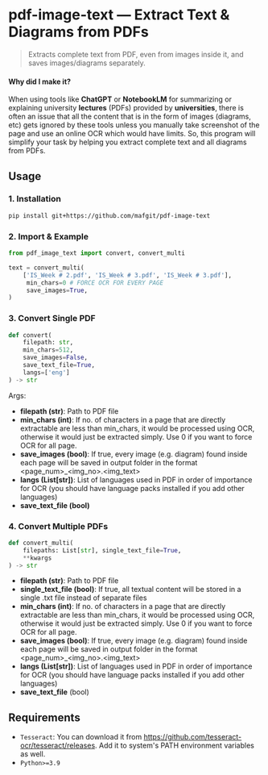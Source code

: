 # pdf-image-text — Extract Text & Diagrams from PDFs

> Extracts complete text from PDF, even from images inside it, and saves images/diagrams separately.

#### Why did I make it?

When using tools like **ChatGPT** or **NotebookLM** for summarizing or explaining university **lectures** (PDFs) provided by **universities**, there is often an issue that all the content that is in the form of images (diagrams, etc) gets ignored by these tools unless you manually take screenshot of the page and use an online OCR which would have limits. So, this program will simplify your task by helping you extract complete text and all diagrams from PDFs.

## Usage

### 1. Installation
```bash
pip install git+https://github.com/mafgit/pdf-image-text
```

### 2. Import & Example
```py
from pdf_image_text import convert, convert_multi

text = convert_multi(
    ['IS_Week # 2.pdf', 'IS_Week # 3.pdf', 'IS_Week # 3.pdf'],
     min_chars=0 # FORCE OCR FOR EVERY PAGE
     save_images=True,
)
```

### 3. Convert Single PDF
```py
def convert(
    filepath: str, 
    min_chars=512, 
    save_images=False, 
    save_text_file=True, 
    langs=['eng']
) -> str
```

Args:
- **filepath (str)**: Path to PDF file
- **min_chars (int)**: If no. of characters in a page that are directly extractable are less than min_chars, it would be processed using OCR, otherwise it would just be extracted simply. Use 0 if you want to force OCR for all page.
- **save_images (bool)**: If true, every image (e.g. diagram) found inside each page will be saved in output folder in the format <page_num>_<img_no>.<img_text>
- **langs (List[str])**: List of languages used in PDF in order of importance for OCR (you should have language packs installed if you add other languages)
- **save_text_file (bool)**

### 4. Convert Multiple PDFs
```py
def convert_multi(
    filepaths: List[str], single_text_file=True,
    **kwargs
) -> str
```

- **filepath (str)**: Path to PDF file
- **single_text_file (bool)**: If true, all textual content will be stored in a single .txt file instead of separate files 
- **min_chars (int)**: If no. of characters in a page that are directly extractable are less than min_chars, it would be processed using OCR, otherwise it would just be extracted simply. Use 0 if you want to force OCR for all page.
- **save_images (bool)**: If true, every image (e.g. diagram) found inside each page will be saved in output folder in the format <page_num>_<img_no>.<img_text>
- **langs (List[str])**: List of languages used in PDF in order of importance for OCR (you should have language packs installed if you add other languages)
- **save_text_file** (bool)

## Requirements

- `Tesseract`: You can download it from https://github.com/tesseract-ocr/tesseract/releases. Add it to system's PATH environment variables as well.
- `Python>=3.9`